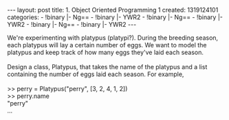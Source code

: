 --- layout: post title: 1. Object Oriented Programming 1 created:
1319124101 categories: - !binary |- Ng== - !binary |- YWR2 - !binary |-
Ng== - !binary |- YWR2 - !binary |- Ng== - !binary |- YWR2 ---

We're experimenting with platypus (platypi?). During the breeding
season, each platypus will lay a certain number of eggs. We want to
model the platypus and keep track of how many eggs they've laid each
season.\
\
Design a class, Platypus, that takes the name of the platypus and a list
containing the number of eggs laid each season. For example,\
\
\>\> perry = Platypus("perry", [3, 2, 4, 1, 2])\
\>\> perry.name\
"perry"\
...
